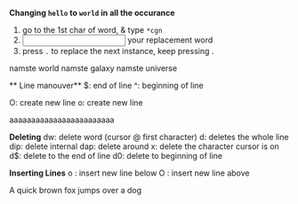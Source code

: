 **Changing `hello` to `world` in all the occurance**
1. go to the 1st char of word, & type `*cgn`
2. <input> your replacement word
3. press `.` to replace the next instance, keep pressing .

namste world
namste galaxy 
namste universe 

** Line manouver**
$: end of line
^: beginning of line

O: create new line
o: create new line

aaaaaaaaaaaaaaaaaaaaaaaa


**Deleting**
dw: delete word (cursor @ first character)
d: deletes the whole line
dip: delete internal
dap: delete around
x: delete the character cursor is on
d$: delete to the end of line
d0: delete to beginning of line

**Inserting Lines**
o : insert new line below
O : insert new line above


A quick brown fox jumps over a dog